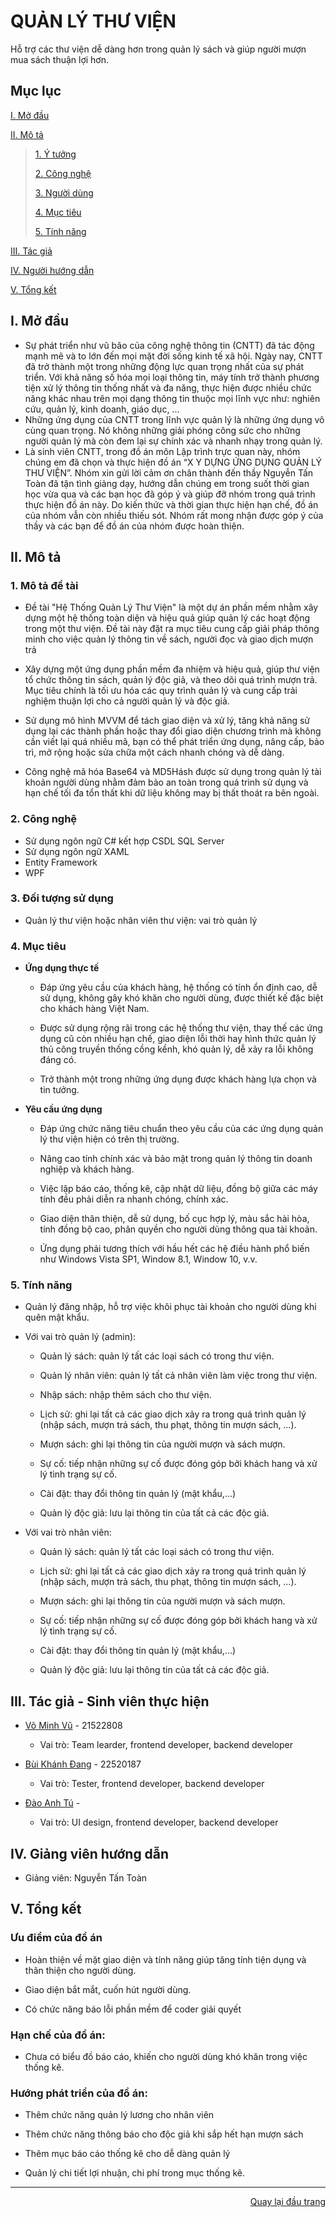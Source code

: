 <div id="Top"></div>

# QUẢN LÝ THƯ VIỆN
Hỗ trợ các thư viện dễ dàng hơn trong quản lý sách và giúp người mượn mua sách thuận lợi hơn.

## Mục lục

 [I. Mở đầu](#Modau)

 [II. Mô tả](#Mota)

> [1. Ý tưởng](#Ytuong)
>
> [2. Công nghệ](#Congnghe)
>
> [3. Người dùng](#Doituongsudung)
>
> [4. Mục tiêu](#Muctieu)
>
> [5. Tính năng](#Tinhnang)

[III. Tác giả](#Tacgia)

[IV. Người hướng dẫn](#Nguoihuongdan)

[V. Tổng kết](#Tongket)


<!-- MỞ ĐẦU -->
<div id="Modau"></div>

## I. Mở đầu
* Sự phát triển như vũ bão của công nghệ thông tin (CNTT) đã tác động mạnh mẽ và to lớn đến mọi mặt đời sống kinh tế xã hội. Ngày nay, CNTT đã trở thành một trong những động lực quan trọng nhất của sự phát triển. Với khả năng số hóa mọi loại thông tin, máy tính trở thành phương tiện xử lý thông tin thống nhất và đa năng, thực hiện được nhiều chức năng khác nhau trên mọi dạng thông tin thuộc mọi lĩnh vực như: nghiên cứu, quản lý, kinh doanh, giáo dục, ...
* Những ứng dụng của CNTT trong lĩnh vực quản lý là những ứng dụng vô cùng quan trọng. Nó không những giải phóng công sức cho những người quản lý mà còn đem lại sự chính xác và nhanh nhạy trong quản lý. 
* Là sinh viên CNTT, trong đồ án môn Lập trình trực quan này, nhóm chúng em đã chọn và thực hiện đồ án “X Y DỰNG ỨNG DỤNG QUẢN LÝ THƯ VIỆN”.
Nhóm xin gửi lời cảm ơn chân thành đến thầy Nguyễn Tấn Toàn đã tận tình giảng dạy, hướng dẫn chúng em trong suốt thời gian học vừa qua và các bạn học đã góp ý và giúp đỡ nhóm trong quá trình thực hiện đồ án này.
Do kiến thức và thời gian thực hiện hạn chế, đồ án của nhóm vẫn còn nhiều thiếu sót. Nhóm rất mong nhận được góp ý của thầy và các bạn để đồ án của nhóm được hoàn thiện.

<!-- MÔ TẢ -->
<div id="Mota"></div>

## II. Mô tả

<!-- Ý TƯỞNG -->
<div id="Ytuong"></div>

### 1. Mô tả đề tài
* Đề tài "Hệ Thống Quản Lý Thư Viện" là một dự án phần mềm nhằm xây dựng một hệ thống toàn diện và hiệu quả giúp quản lý các hoạt động trong một thư viện. Đề tài này đặt ra mục tiêu cung cấp giải pháp thông minh cho việc quản lý thông tin về sách, người đọc và giao dịch mượn trả

* Xây dựng một ứng dụng phần mềm đa nhiệm và hiệu quả, giúp thư viện tổ chức thông tin sách, quản lý độc giả, và theo dõi quá trình mượn trả. Mục tiêu chính là tối ưu hóa các quy trình quản lý và cung cấp trải nghiệm thuận lợi cho cả người quản lý và độc giả.

* Sử dụng mô hình MVVM để tách giao diện và xử lý, tăng khả năng sử dụng lại các thành phần hoặc thay đổi giao diện chương trình mà không cần viết lại quá nhiều mã, bạn có thể phát triển ứng dụng, nâng cấp, bảo trì, mở rộng hoặc sửa chữa một cách nhanh chóng và dễ dàng.

* Công nghệ mã hóa Base64 và MD5Hásh được sử dụng trong quản lý tài khoản người dùng nhằm đảm bảo an toàn trong quá trình sử dụng và hạn chế tối đa tổn thất khi dữ liệu không may bị thất thoát ra bên ngoài.


<div id="Congnghe"></div>

### 2. Công nghệ
* Sử dụng ngôn ngữ C# kết hợp CSDL SQL Server
* Sử dụng ngôn ngữ XAML
* Entity Framework
* WPF


<div id="Doituongsudung"></div>

### 3. Đối tượng sử dụng
* Quản lý thư viện hoặc nhân viên thư viện: vai trò quản lý

<div id="Muctieu"></div>

### 4. Mục tiêu

* <strong>Ứng dụng thực tế</strong>
    
    * Đáp ứng yêu cầu của khách hàng, hệ thống có tính ổn định cao, dễ sử dụng, không gây khó khăn cho người dùng, được thiết kế đặc biệt cho khách hàng Việt Nam.

    * Được sử dụng rộng rãi trong các hệ thống thư viện, thay thế các ứng dụng cũ còn nhiều hạn chế, giao diện lỗi thời hay hình thức quản lý thủ công truyền thống cồng kềnh, khó quản lý, dễ xảy ra lỗi không đáng có.

    * Trở thành một trong những ứng dụng được khách hàng lựa chọn và tin tưởng.

 * <strong>Yêu cầu ứng dụng</strong>
 
    * Đáp ứng chức năng tiêu chuẩn theo yêu cầu của các ứng dụng quản lý thư viện hiện có trên thị trường. 

    * Nâng cao tính chính xác và bảo mật trong quản lý thông tin doanh nghiệp và khách hàng.

    * Việc lập báo cáo, thống kê, cập nhật dữ liệu, đồng bộ giữa các máy tính đều phải diễn ra nhanh chóng, chính xác.

    * Giao diện thân thiện, dễ sử dụng, bố cục hợp lý, màu sắc hài hòa, tính đồng bộ cao, phân quyền cho người dùng thông qua tài khoản.

    * Ứng dụng phải tương thích với hầu hết các hệ điều hành phổ biến như Windows Vista SP1, Window 8.1, Window 10, v.v.

<div id="Tinhnang"></div>

### 5. Tính năng
* Quản lý đăng nhập, hỗ trợ việc khôi phục tài khoản cho người dùng khi quên mật khẩu.

* Với vai trò quản lý (admin):

    * Quản lý sách: quản lý tất các loại sách có trong thư viện.​
 
    * Quản lý nhân viên: quản lý tất cả nhân viên làm việc trong thư viện.

    * Nhập sách: nhập thêm sách cho thư viện.​

    * Lịch sử: ghi lại tất cả các giao dịch xảy ra trong quá trình quản lý (nhập sách, mượn trả sách, thu phạt, thông tin mượn sách,  …).​

    * Mượn sách: ghi lại thông tin của người mượn và sách mượn.​

    * Sự cố: tiếp nhận những sự cố được đóng góp bởi khách hang và xử lý tình trạng sự cố.​

    * Cài đặt: thay đổi thông tin quản lý (mật khẩu,...)​

    * Quản lý độc giả: lưu lại thông tin của tất cả các độc giả. 
 
* Với vai trò nhân viên:
    * Quản lý sách: quản lý tất các loại sách có trong thư viện.​
 
    * Lịch sử: ghi lại tất cả các giao dịch xảy ra trong quá trình quản lý (nhập sách, mượn trả sách, thu phạt, thông tin mượn sách,  …).​

    * Mượn sách: ghi lại thông tin của người mượn và sách mượn.​

    * Sự cố: tiếp nhận những sự cố được đóng góp bởi khách hang và xử lý tình trạng sự cố.​

    * Cài đặt: thay đổi thông tin quản lý (mật khẩu,...)​

    * Quản lý độc giả: lưu lại thông tin của tất cả các độc giả. 
<!-- TÁC GIẢ -->
<div id="Tacgia"></div>

## III. Tác giả - Sinh viên thực hiện

* [Võ Minh Vũ](https://github.com/Vuvom1) - 21522808
    * Vai trò: Team learder, frontend developer, backend developer

* [Bùi Khánh Đang](https://github.com/22520187) - 22520187
    * Vai trò: Tester, frontend developer, backend developer

* [Đào Anh Tú](https://github.com/anhtu301003) - 
    * Vai trò: UI design, frontend developer, backend developer

<!-- NGƯỜI HƯỚNG DẪN -->
<div id="Nguoihuongdan"></div>

## IV. Giảng viên hướng dẫn
* Giảng viên: Nguyễn Tấn Toàn

<!-- TỔNG KẾT -->
<div id="Tongket"></div>

## V. Tổng kết
### Ưu điểm của đồ án
* Hoàn thiện về mặt giao diện và tính năng giúp tăng tính tiện dụng và thân thiện cho người dùng.

* Giao diện bắt mắt, cuốn hút người dùng.

* Có chức năng báo lỗi phần mềm để coder giải quyết


### Hạn chế của đồ án:

* Chưa có biểu đồ báo cáo, khiến cho người dùng khó khăn trong việc thống kê.


### Hướng  phát triển của đồ án:

* Thêm chức năng quản lý lương cho nhân viên

* Thêm chức năng thông báo cho độc giả khi sắp hết hạn mượn sách

* Thêm mục báo cáo thống kê cho dễ dàng quản lý

* Quản lý chi tiết lợi nhuận, chi phí trong mục thống kê.
---

<p align="right"><a href="#Top">Quay lại đầu trang</a></p>
